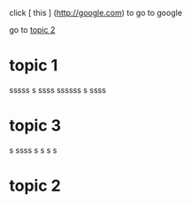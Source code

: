 click [ this ] (http://google.com) to go to google


go to [topic 2](#topic-2)

# topic 1
sssss
s
ssss
ssssss
s
ssss
# topic 3
s
ssss
s
s
s
s
# topic 2
